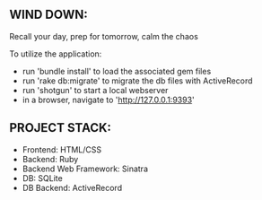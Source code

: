 WIND DOWN:
-----------------------------

Recall your day, prep for tomorrow, calm the chaos

To utilize the application:

- run 'bundle install' to load the associated gem files
- run 'rake db:migrate' to migrate the db files with ActiveRecord
- run 'shotgun' to start a local webserver
- in a browser, navigate to 'http://127.0.0.1:9393'

PROJECT STACK:
------------------------------
- Frontend: HTML/CSS
- Backend: Ruby
- Backend Web Framework: Sinatra
- DB: SQLite
- DB Backend: ActiveRecord
